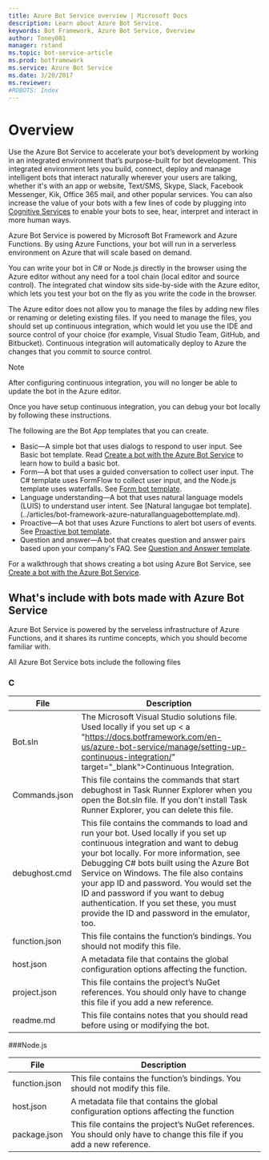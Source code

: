```yaml
---
title: Azure Bot Service overview | Microsoft Docs
description: Learn about Azure Bot Service.
keywords: Bot Framework, Azure Bot Service, Overview
author: Toney001
manager: rstand
ms.topic: bot-service-article
ms.prod: botframework
ms.service: Azure Bot Service
ms.date: 3/20/2017
ms.reviewer:
#ROBOTS: Index
---
```


# Overview

Use the Azure Bot Service to accelerate your bot’s development by working in an integrated environment that’s purpose-built for bot development. This integrated environment lets you build, connect, deploy and manage intelligent bots that interact naturally wherever your users are talking, whether it's with an app or website, Text/SMS, Skype, Slack, Facebook Messenger, Kik, Office 365 mail, and other popular services. You can also increase the value of your bots with a few lines of code by plugging into <a href="https://www.microsoft.com/cognitive-services/en-US/sign-up?ReturnUrl=/cognitive-services/en-us/subscriptions" target="_blank">Cognitive Services</a> to enable your bots to see, hear, interpret and interact in more human ways.

Azure Bot Service is powered by Microsoft Bot Framework and Azure Functions. By using Azure Functions, your bot will run in a serverless environment on Azure that will scale based on demand.

You can write your bot in C# or Node.js directly in the browser using the Azure editor without any need for a tool chain (local editor and source control). The integrated chat window sits side-by-side with the Azure editor, which lets you test your bot on the fly as you write the code in the browser.

The Azure editor does not allow you to manage the files by adding new files or renaming or deleting existing files. If you need to manage the files, you should set up continuous integration, which would let you use the IDE and source control of your choice (for example, Visual Studio Team, GitHub, and Bitbucket). Continuous integration will automatically deploy to Azure the changes that you commit to source control. 

> [!NOTE]
> After configuring continuous integration, you will no longer be able to update the bot in the Azure editor.

Once you have setup continuous integration, you can debug your bot locally by following these instructions.

The following are the Bot App templates that you can create.

* Basic—A simple bot that uses dialogs to respond to user input. See Basic bot template. Read [Create a bot with the Azure Bot Service](../articles/bot-framework-azure-getstarted.md) to learn how to build a basic bot.
* Form—A bot that uses a guided conversation to collect user input. The C# template uses FormFlow to collect user input, and the Node.js template uses waterfalls. See  [Form bot template](../articles/bot-framework-azure-forbottemplate.md).
* Language understanding—A bot that uses natural language models (LUIS) to understand user intent. See [Natural langugae bot template]. (../articles/bot-framework-azure-naturallanguagebottemplate.md).
* Proactive—A bot that uses Azure Functions to alert bot users of events. See [Proactive bot template](../articles/bot-framework-azure-proactivebottemplate.md).
* Question and answer—A bot that creates question and answer pairs based upon your company's FAQ. See [Question and Answer template](../articles/bot-framework-azure-questionandanswer.md).

For a walkthrough that shows creating a bot using Azure Bot Service, see [Create a bot with the Azure Bot Service](../articles/bot-framework-azure-getstarted.md).

## What's include with bots made with Azure Bot Service
Azure Bot Service is powered by the serveless infrastructure of Azure Functions, and it shares its runtime concepts, which you should become familiar with.

All Azure Bot Service bots include the following files

### C #

| File | Description |
|------|-------------|
| Bot.sln | The Microsoft Visual Studio solutions file. Used locally if you set up < a "https://docs.botframework.com/en-us/azure-bot-service/manage/setting-up-continuous-integration/" target="_blank">Continuous Integration</a>. |
|Commands.json | This file contains the commands that start debughost in Task Runner Explorer when you open the Bot.sln file. If you don't install Task Runner Explorer, you can delete this file.
| debughost.cmd | This file contains the commands to load and run your bot. Used locally if you set up continuous integration and want to debug your bot locally. For more information, see Debugging C# bots built using the Azure Bot Service on Windows. The file also contains your app ID and password. You would set the ID and password if you want to debug authentication. If you set these, you must provide the ID and password in the emulator, too. |
| function.json | This file contains the function’s bindings. You should not modify this file. |
| host.json | A metadata file that contains the global configuration options affecting the function. |
| project.json | This file contains the project’s NuGet references. You should only have to change this file if you add a new reference. |
| readme.md | This file contains notes that you should read before using or modifying the bot. |


###Node.js

| File | Description |
|------|-------------|
| function.json | This file contains the function’s bindings. You should not modify this file. |
| host.json | A metadata file that contains the global configuration options affecting the function |
| package.json | This file contains the project’s NuGet references. You should only have to change this file if you add a new reference. |